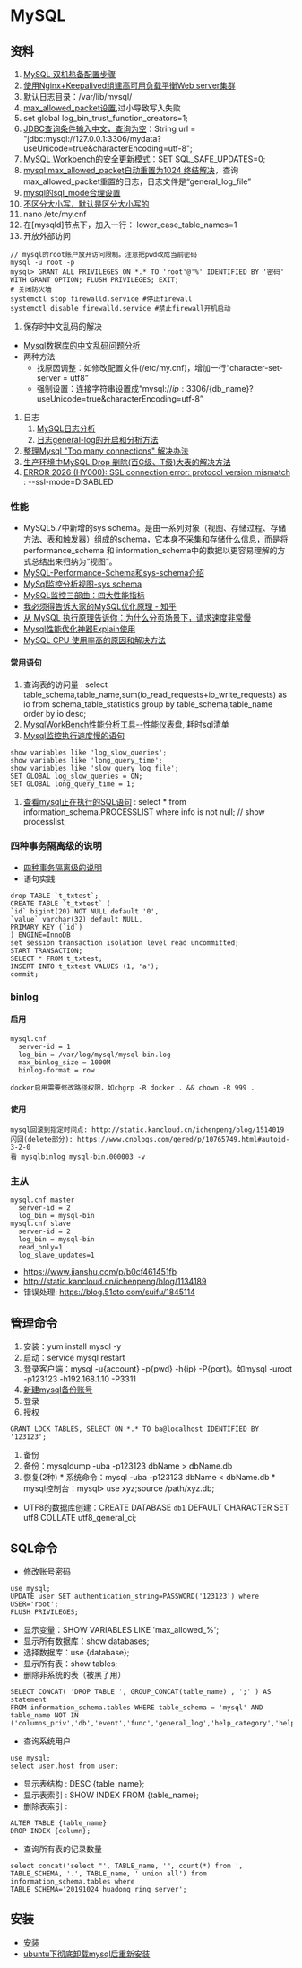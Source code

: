 # MySQL

## 资料
1. [MySQL 双机热备配置步骤](https://www.zybuluo.com/Spongcer/note/69119)
1. [使用Nginx+Keepalived组建高可用负载平衡Web server集群](http://blog.csdn.net/luxiaoyu_sdc/article/details/7333024)
1. 默认日志目录：/var/lib/mysql/
1. [max_allowed_packet设置](http://www.cnblogs.com/yeahgis/archive/2012/03/16/2399985.html),过小导致写入失败
1. set global log_bin_trust_function_creators=1;
1. [JDBC查询条件输入中文，查询为空](http://www.it610.com/article/1824094.htm)：String url = "jdbc:mysql://127.0.0.1:3306/mydata?useUnicode=true&characterEncoding=utf-8";
1. [MySQL Workbench的安全更新模式](http://www.cnblogs.com/zgqys1980/p/4129239.html)：SET SQL_SAFE_UPDATES=0;
1. [mysql max_allowed_packet自动重置为1024 终结解决](http://www.cnblogs.com/qdpurple/p/5742059.html)，查询max_allowed_packet重置的日志，日志文件是“general_log_file”
1. [mysql的sql_mode合理设置](http://xstarcd.github.io/wiki/MySQL/MySQL-sql-mode.html)
1. [不区分大小写，默认是区分大小写的](http://blog.csdn.net/tengdazhang770960436/article/details/53337338)
  1. nano /etc/my.cnf
  1. 在[mysqld]节点下，加入一行： lower_case_table_names=1
1. 开放外部访问
```
// mysql的root账户放开访问限制。注意把pwd改成当前密码
mysql -u root -p
mysql> GRANT ALL PRIVILEGES ON *.* TO 'root'@'%' IDENTIFIED BY '密码' WITH GRANT OPTION; FLUSH PRIVILEGES; EXIT;
# 关闭防火墙
systemctl stop firewalld.service #停止firewall
systemctl disable firewalld.service #禁止firewall开机启动
```
1. 保存时中文乱码的解决
  * [Mysql数据库的中文乱码问题分析](http://blog.csdn.net/blueheart20/article/details/52385142)
  * 两种方法
    * 找原因调整：如修改配置文件(/etc/my.cnf)，增加一行“character-set-server = utf8”
    * 强制设置：连接字符串设置成“mysql://${ip}:3306/${db_name}?useUnicode=true&characterEncoding=utf-8”
1. 日志
    1. [MySQL日志分析](http://homeway.me/2015/09/12/mysql-log/)
    1. [日志general-log的开启和分析方法](http://blog.51cto.com/arthur376/1853924)
1. [整理Mysql "Too many connections" 解决办法](https://blog.csdn.net/q549244663/article/details/78205247)
1. [生产环境中MySQL Drop 删除(百G级、T级)大表的解决方法](http://www.jiagoumi.com/work/1487.html)
1. [ERROR 2026 (HY000): SSL connection error: protocol version mismatch](https://blog.csdn.net/qq_34168515/article/details/105575110) : --ssl-mode=DISABLED

### 性能
* MySQL5.7中新增的sys schema。是由一系列对象（视图、存储过程、存储方法、表和触发器）组成的schema，它本身不采集和存储什么信息，而是将performance_schema 和 information_schema中的数据以更容易理解的方式总结出来归纳为“视图”。
* [MySQL-Performance-Schema和sys-schema介绍](https://rj03hou.github.io/mysql/MySQL-Performance-Schema%E5%92%8Csys-schema%E4%BB%8B%E7%BB%8D/)
* [MySql监控分析视图-sys schema](https://cloud.tencent.com/developer/article/1674623)
* [MySQL监控三部曲：四大性能指标](http://support.aiops.com/hc/kb/article/1286867/)
* [我必须得告诉大家的MySQL优化原理 - 知乎](https://zhuanlan.zhihu.com/p/63671792)
* [﻿从 MySQL 执行原理告诉你：为什么分页场景下，请求速度非常慢](https://youyou-tech.com/2019/12/08/%E4%BB%8EMySQL%E6%89%A7%E8%A1%8C%E5%8E%9F%E7%90%86%E5%91%8A%E8%AF%89%E4%BD%A0%EF%BC%9A%E4%B8%BA%E4%BB%80%E4%B9%88%E5%88%86%E9%A1%B5%E5%9C%BA/)
* [Mysql性能优化神器Explain使用](https://c.m.163.com/news/a/F2SAA50I0517P77J.html﻿)
* [MySQL CPU 使用率高的原因和解决方法](https://blog.csdn.net/u011239989/article/details/72863333)

#### 常用语句
1. 查询表的访问量 : select table_schema,table_name,sum(io_read_requests+io_write_requests) as io from schema_table_statistics group by table_schema,table_name order by io desc;
1. [MysqlWorkBench性能分析工具--性能仪表盘](https://www.jianshu.com/p/bb42f18ae5c3), 耗时sql清单
1. [Mysql监控执行速度慢的语句](http://www.2cto.com/database/201304/201668.html)
```
show variables like 'log_slow_queries';
show variables like 'long_query_time';
show variables like 'slow_query_log_file';
SET GLOBAL log_slow_queries = ON;
SET GLOBAL long_query_time = 1;
```
1. [查看mysql正在执行的SQL语句](https://www.iteye.com/blog/qq85609655-2113960) : select * from information_schema.PROCESSLIST where info is not null; // show processlist;

### 四种事务隔离级的说明
* [四种事务隔离级的说明](https://www.cnblogs.com/zhoujinyi/p/3437475.HTML)
* 语句实践
```
drop TABLE `t_txtest`;
CREATE TABLE `t_txtest` (
`id` bigint(20) NOT NULL default '0',
`value` varchar(32) default NULL,
PRIMARY KEY (`id`)
) ENGINE=InnoDB
set session transaction isolation level read uncommitted;
START TRANSACTION;
SELECT * FROM t_txtest;
INSERT INTO t_txtest VALUES (1, 'a');
commit;
```

### binlog
#### 启用
```
mysql.cnf
  server-id = 1
  log_bin = /var/log/mysql/mysql-bin.log
  max_binlog_size = 1000M
  binlog-format = row

docker启用需要修改路径权限，如chgrp -R docker . && chown -R 999 .
```
#### 使用
```
mysql回滚到指定时间点: http://static.kancloud.cn/ichenpeng/blog/1514019
闪回(delete部分): https://www.cnblogs.com/gered/p/10765749.html#autoid-3-2-0
看 mysqlbinlog mysql-bin.000003 -v
```

### 主从
```
mysql.cnf master
  server-id = 2
  log_bin = mysql-bin
mysql.cnf slave
  server-id = 2
  log_bin = mysql-bin
  read_only=1
  log_slave_updates=1
```

* https://www.jianshu.com/p/b0cf461451fb
* http://static.kancloud.cn/ichenpeng/blog/1134189
* 错误处理: https://blog.51cto.com/suifu/1845114

## 管理命令
1. 安装：yum install mysql -y
1. 启动：service mysql restart
1. 登录客户端：mysql -u{account} -p{pwd} -h{ip} -P{port}。如mysql -uroot -p123123 -h192.168.1.10 -P3311
1. [新建mysql备份账号](http://blog.csdn.net/wengyupeng/article/details/3290415)
  1. 登录
  1. 授权
  ```
  GRANT LOCK TABLES, SELECT ON *.* TO ba@localhost IDENTIFIED BY '123123';
  ```
1. 备份
  1. 备份：mysqldump -uba -p123123 dbName > dbName.db
  1. 恢复(2种)
    * 系统命令：mysql -uba -p123123 dbName < dbName.db
    * mysql控制台：mysql> use xyz;source /path/xyz.db;
* UTF8的数据库创建：CREATE DATABASE `db1` DEFAULT CHARACTER SET utf8 COLLATE utf8_general_ci;

## SQL命令
* 修改账号密码
```
use mysql;
UPDATE user SET authentication_string=PASSWORD('123123') where USER='root';
FLUSH PRIVILEGES;
```
* 显示变量：SHOW VARIABLES LIKE 'max_allowed_%';
* 显示所有数据库：show databases;
* 选择数据库：use {database};
* 显示所有表：show tables;
* 删除非系统的表（被黑了用）
```
SELECT CONCAT( 'DROP TABLE ', GROUP_CONCAT(table_name) , ';' ) AS statement
FROM information_schema.tables WHERE table_schema = 'mysql' AND table_name NOT IN
('columns_priv','db','event','func','general_log','help_category','help_keyword','help_relation','help_topic','host','ndb_binlog_index','plugin','proc','procs_priv','proxies_priv','servers','slow_log','tables_priv','time_zone','time_zone_leap_second','time_zone_name','time_zone_transition','time_zone_transition_type','user');
```
* 查询系统用户
```
use mysql;
select user,host from user;
```
* 显示表结构 : DESC {table_name};
* 显示表索引 : SHOW INDEX FROM {table_name};
* 删除表索引 :
```
ALTER TABLE {table_name}
DROP INDEX {column};
```
* 查询所有表的记录数量
```
select concat('select "', TABLE_name, '", count(*) from ', TABLE_SCHEMA, '.', TABLE_name, ' union all') from information_schema.tables where TABLE_SCHEMA='20191024_huadong_ring_server';
```

## 安装
* [安装](http://www.cnblogs.com/jerrylz/p/5645224.html)
* [ubuntu下彻底卸载mysql后重新安装](https://blog.csdn.net/chudongfang2015/article/details/52154903)

